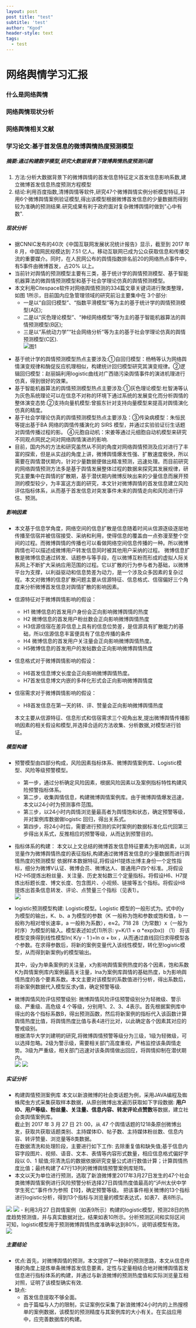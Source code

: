 ```yaml
--- 
layout: post
post title: "test" 
subtitle: 'test' 
author: "Kgod" 
header-style: text 
tags: 
  - test 
---
```

# 网络舆情学习汇报
### 什么是网络舆情

### 网络舆情现状分析

### 网络舆情相关文献

### 学习论文:基于首发信息的微博舆情热度预测模型
##### 摘要:通过构建数学模型,研究大数据背景下微博舆情热度预测问题  
1. 方法:分析大数据背景下的微博舆情的首发信息特征定义首发信息影响系数,建立微博首发信息热度预测方程模型  
2. 结论:利用百度指数,清博舆情等软件,研究47个微博舆情实例分析模型特征,并用6个微博舆情案例验证模型,得出该模型根据微博首发信息的少量数据而得到较为准确的预测结果.研究成果有利于政府面对复杂微博舆情时做到"心中有数".  

##### 现状分析
- 据CNNIC发布的40次《中国互联网发展状况统计报告》显示，截至到 2017 年 8 月，中国网民规模达到 7.51 亿人。移动互联网已成为公众获取信息和传播交流的重要媒介。同时，在人民网公布的舆情指数排名前20的网络热点事件中，有5事件由微博首发，占20% 以上。
- 当前针对舆情的预测模型主要有三类，基于统计学的舆情预测模型、基于智能机器算法的微舆情预测模型和基于社会学理论仿真的舆情预测模型。
- 本文利用Citespace软件对网络舆情预测的334篇文章关键词进行聚类整理，如图 1所示，目前国内应急管理领域的研究前沿主要集中在 3个部分:
    - 一是以“自回归模型”、“指数平滑模型”等为主的基于统计学的舆情预测模型(A区);  
    - 二是以“灰色理论模型”、“神经网络模型”等为主的基于智能机器算法的舆情预测模型(B区);
    - 三是以“系统动力学”“社会网络分析”等为主的基于社会学理论仿真的舆情预测模型(C区).  
![图1](/picturesWork/wlyq/01.png)
<!-- <img src="/picturesWork/wlyq/01.png"> -->
- 基于统计学的舆情预测模型热点主要涉及:①自回归模型：杨畅等认为网络舆情演变规律和酶促反应机理相似，构建统计回归模型研究其演变规律。②逻辑回归模型：赵丽娟利用logistic曲线对广西铬污染舆情事件的演进机理进行仿真，得到很好的效果。
- 基于智能机器算法的舆情预测模型热点主要涉及:①灰色理论模型:杜智涛等认为灰色系统理论可以在信息不对称的环境下通过系统的发展变化而分析舆情的整体演变态势.②支持向量机模型:曾振东针对支持向量模型来提高对舆情演化仿真的精度。
- 基于社会学理论仿真的舆情预测模型热点主要涉及：③传染病模型：朱恒民等提出基于BA 网络的舆情传播演化的 SIRS 模型，并通过实验验证衍生话题对舆情传播过程的影。
④元胞自动机：宋姜等通过元细胞自动机模型来研究不同观点网民之间对网络舆情演进的影响.
- 目前，国内外的方法和研究虽然从不同的角度对网络舆情预测及应对进行了丰富的探索，但是从实战的角度上讲，微博舆情爆发性强、扩散速度极快，所以需要在舆情潜伏期内，针对少量数据便做出精准预测，迅速处理。而目前研究的网络舆情预测方法多是基于舆情发展整体过程的数据来探究其发展规律，研究主要集中在舆情的扩散期，基于潜伏期内微博反映出来的少量信息而展开预测的模型较少，为丰富这方面的研究，本文针对微博舆情的首发信息建立风险评估指标体系，从而基于首发信息对突发事件未来的舆情走向和风险进行评估、预测。

##### 影响因素
- 本文基于信息学角度，网络空间的信息扩散是信息随着时间从信源逐级逐层地传播至信宿并被信宿接受、采纳和利用，使得信息的覆盖由一点弥漫至整个空间的过程。而微博舆情的传播也可以看做网络空间信息传播的一种。所以微博舆情也可以描述成微博用户转发信息同时被其他用户采纳的过程。
微博信息扩散是微博信息通过转发、话题参与等手段，在以微博互粉而形成的虚拟人际关系网上不断扩大采纳应用范围的过程。它以扩散的行为参与者为基础，以微博平台为支撑，以利益驱动和信息势差为动力，是一个涉及众多因素的复杂过程。本文对微博的信息扩散问题主要从信源特征、信息格式、信宿偏好三个角度来分析微博首发信息对舆情扩散的影响因素。
- 信源特征对于微博舆情影响的假设：
    - H1 微博信息的首发用户身份会正向影响微博舆情的热度
    - H2 微博信息的首发用户粉丝数会正向影响微博舆情热度
    - H3信源信宿在差异信息上具有的信息位势差，是信源具有扩散能力的基础，所以信源信息丰富便具有了信息传播的条件
    - H4 微博信息的首发用户关注量会正向影响微博舆情热度。
    - H5微博信息的首发用户的发帖数会正向影响微博舆情热度
- 信息格式对于微博舆情影响的假设：
    - H6首发信息博文长度会正向影响微博舆情热度。
    - H7首发信息博文内嵌的多样化形式会正向影响微博舆情度
- 信宿需求对于微博舆情影响的假设：
    - H8首发信息在第一天的转、评、赞量会正向影响微博舆情热度

    本文主要从信源特征、信息形式和信宿需求三个视角出发,提出微博舆情传播影响因素的相关假设和模型,并选择合适的方法收集、分析数据,对模型进行验证。

##### 模型构建
- 预警模型由四部分构成，风险因素指标体系、微博舆情案例库、Logistic模型、风险等级预警模型。
    - 第一步，通过分析确定风险因素，根据风险因素以及案例指标特性构建风险预警指标体系。
    - 第二步，收集舆情信息，构建微博舆情案例库。由于微博舆情爆发迅速，本文以24小时为预测事件范围。
    - 第三步，以24小时内舆情浏览量最高者为舆情饱和状态，确定预警等级，并对案例库数据做logistic 回归，得出关系式。
    - 第四步，将24小时后，需要进行预测的实时案例的数据标准化后代回第三步得出关系式，反推相应的预警等级，从而达到预警目的。
- 指标体系的构建：
    本文以上文总结的微博首发信息特征要素为影响因素，以浏览量作为微博舆情热度的表征指标,构建通过微博首发信息的少量数据而进行舆情热度的预测模型
    依据样本数据特征,将假设H1提炼出博主身份一个定性指标，细分为微博V认证、微博会员、微博达人、普通用户四个标准。,将假设H2-H5提炼出粉丝量、关注量、历史发帖数三个定量指标。将假设H6、H7提炼出标题长度、博文长度、包含图片、小视频、链接等五个指标。将假设H8提炼出首条信息转发、评论、点赞量三个指标（见表1）。  
    <img src="/picturesWork/wlyq/02.png">
- logistic预测模型构建:
    Logistic模型。Logistic 模型的一般形式为。式中的y 为模型的输出，K、b、a 为模型的参数（K 一般称为饱和参数或饱和值，b 一般称为相对增长速率，a 一般称为系数），e≈2。718 28（为常数）x（一般为时序）为模型的输入。模型表述如式(1)所示:
    y=K/(1 + α *exp(bx)) （1）
    将该模型变换得到线性模型ln( K/y - 1 )=ln α + bx ，从而通过直线回归求得模型各个参数。在求得参数后，将新的案例变量代入该线性模型，转化至logistic模型，从而得到新案例y的模型输出。

    其中，设y为单条案例的关注量，x为影响舆情案例热度的各个因素，饱和系数K为舆情案例库内案例最高关注量，lna为案例库舆情的基础热度，b为影响舆情热度的各个要素系数。本文主要对该模型的系数值进行分析，得出系数后，将新案例数据代入模型反求y值，确定预警等级.
* 微博舆情风险评估预警级别:
    微博舆情风险评估预警级别分为轻微级、警示级、严重级、高危级 4 个等级，分别用1、2、3、4表示。首先根据案例库中得出的各个指标系数B，得出预测函数，然后将新案例的指标代入该函数计算舆情热度比值，将舆情热度比值与表4进行比对，以此确定各个因素其对应的警戒级别。  
    根据清华大学刘建明的研究,将微博舆情预警等级分为三级，1级为轻微级，可以选择忽略。2级为警示级，需要相关部门高度重视，严格监控该条舆情走势。3级为严重级，相关部门迅速对该条舆情做出回应，将舆情抑制在潜伏期内。  
    <img src="/picturesWork/wlyq/03.png">
    <img src="/picturesWork/wlyq/04.png">

##### 实证分析
- 构建舆情预测案例库
    本文以新浪微博的社会类话题为例，采用JAVA编程及蜘蛛爬虫方式采集获取样本数据，从原创微博出发遍历获取如下字段数据:
    **用户ID、用户等级、粉丝量、关注量、信息内容、转发评论点赞数**等数据，建立社会类舆情案例库。  
    截止到 2017 年 3 月 27 日 21: 00，从 47 个舆情话题的1218条原创微博出发，获取共获取话题类别、主持媒体ID、帖子数、主持媒体粉丝数、信息内容、转评赞量、浏览量等8类数据。  
    在数据清洗和处理阶段，主要进行如下工作: 去除重复值和缺失值;基于信息内容字段图片、视频、语音、文本、表情等内容形式数量，相应信息格式偏好字段以 0、1 赋值;将清洗后的数据依据研究变量公式进行数值计算；计算舆情热度比值；最终构建了47行13列的微博舆情预警案例库矩阵。
- 本文以天为单位进行预测，选取了新浪微博里2017年3月27日发生的47个社会类微博舆情案例进行风险预警分析选择27日舆情热度值最高的“泸州太伏中学学生死亡”事件作为参照【19】，确定预警等级。
把该事件相关微博的13个指标进行logistic分析，得到13个指标与浏览量的模型表达式，如表7、表8所示。  
<img src="/picturesWork/wlyq/05.png">
<img src="/picturesWork/wlyq/06.png">
- 利用3月27 日舆情案例（如表9所示）构建的logistic模型，预测28日的热度趋势预测值，并与真实数据对比，结果如表10所示。分析预测区间和实际区间可知，logistic模型用于预测微博舆情热度准确率达到80%，说明该模型有效。
<img src="/picturesWork/wlyq/07.png">

##### 主要结论
- 优点:首先，对微博舆情的预测，本文提供了一种新的预测思路，本文从信息传播的角度上提炼单条微博首发信息要素，定性与定量相结合地对微博舆情首发信息进行指标体系的构建，并通过与新浪微博的预测热度值和实际浏览量互相对照，证明了该模型确实有效.
- 缺点:
    - 首发信息提取不够全面。
    - 由于篇幅与人力的限制，实证案例仅采集了新浪微博24小时内的上热搜榜单的案例数据，该模型的预测精度与其案例库的大小有关。在实战应用中，应完善数据库的构建。



















